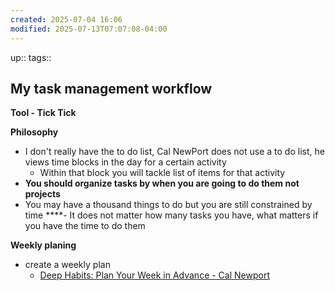 ```yaml
---
created: 2025-07-04 16:06
modified: 2025-07-13T07:07:08-04:00
---
```

up::
tags::
## My task management workflow

**Tool - Tick Tick**

**Philosophy**
- I don't really have the to do list, Cal NewPort does not use a to do list, he views time blocks in the day for a certain activity
	- Within that block you will tackle list of items for that activity
- **You should organize tasks by when you are going to do them not projects**
- You may have a thousand things to do but you are still constrained by time 
****- It does not matter how many tasks you have, what matters if you have the time to do them

**Weekly planing**
- create a weekly plan
	- [Deep Habits: Plan Your Week in Advance - Cal Newport](https://calnewport.com/deep-habits-plan-your-week-in-advance/)